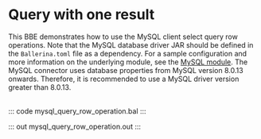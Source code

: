 # Query with one result

This BBE demonstrates how to use the MySQL client select query row operations. 
Note that the MySQL database driver JAR should
be defined in the `Ballerina.toml` file as a dependency.
For a sample configuration and more information on the underlying module, see the [MySQL module](https://lib.ballerina.io/ballerinax/mysql/latest/).
The MySQL connector uses database properties from MySQL version 8.0.13 onwards. Therefore, it is
recommended to use a MySQL driver version greater than 8.0.13.<br><br>

::: code mysql_query_row_operation.bal :::

::: out mysql_query_row_operation.out :::